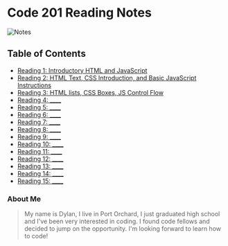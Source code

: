 # Code 201 Reading Notes

![Notes](https://blog.macsales.com/wp-content/uploads/2018/05/notes-icon-mac.jpg)

## Table of Contents

- [Reading 1: Introductory HTML and JavaScript](https://dylanmunson.github.io/reading-notes2/class-01.html)
- [Reading 2: HTML Text, CSS Introduction, and Basic JavaScript Instructions](https://dylanmunson.github.io/reading-notes2/class-02.html)
- [Reading 3: HTML lists, CSS Boxes, JS Control Flow](https://dylanmunson.github.io/reading-notes2/class-03.html)
- [Reading 4: ____]()
- [Reading 5: ____]()
- [Reading 6: ____]()
- [Reading 7: ____]()
- [Reading 8: ____]()
- [Reading 9: ____]()
- [Reading 10: ____]()
- [Reading 11: ____]()
- [Reading 12: ____]()
- [Reading 13: ____]()
- [Reading 14: ____]()
- [Reading 15: ____]()

### About Me

> My name is Dylan, I live in Port Orchard, I just graduated high school and I've been very interested in coding. I found code fellows and decided to jump on the opportunity. I'm looking forward to learn how to code!

